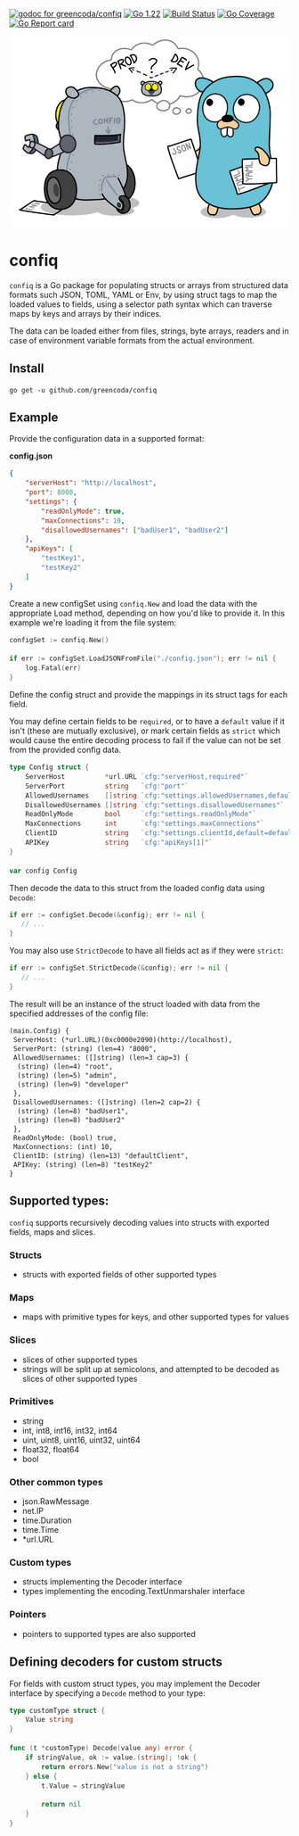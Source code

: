 [![godoc for greencoda/confiq][godoc-badge]][godoc-url]
[![Go 1.22][goversion-badge]][goversion-url]
[![Build Status][actions-badge]][actions-url]
[![Go Coverage](https://github.com/greencoda/confiq/wiki/coverage.svg)](https://raw.githack.com/wiki/greencoda/confiq/coverage.html)
[![Go Report card][goreportcard-badge]][goreportcard-url]

<p align="center"><img src=".github/splash_image.png" width="500"></p>

# confiq

`confiq` is a Go package for populating structs or arrays from structured data formats such JSON, TOML, YAML or Env, by using struct tags to map the loaded values to fields, using a selector path syntax which can traverse maps by keys and arrays by their indices.

The data can be loaded either from files, strings, byte arrays, readers and in case of environment variable formats from the actual environment.

## Install

```shell
go get -u github.com/greencoda/confiq
```

## Example

Provide the configuration data in a supported format:

**config.json**
``` json
{
    "serverHost": "http://localhost",
    "port": 8000,
    "settings": {
        "readOnlyMode": true,
        "maxConnections": 10,
        "disallowedUsernames": ["badUser1", "badUser2"]
    },
    "apiKeys": [
        "testKey1",
        "testKey2"
    ]
}
```

Create a new configSet using `confiq.New` and load the data with the appropriate Load method, depending on how you'd like to provide it.
In this example we're loading it from the file system:

``` go
configSet := confiq.New()

if err := configSet.LoadJSONFromFile("./config.json"); err != nil {
    log.Fatal(err)
}
```

Define the config struct and provide the mappings in its struct tags for each field.

You may define certain fields to be `required`, or to have a `default` value if it isn't (these are mutually exclusive),
or mark certain fields as `strict` which would cause the entire decoding process to fail if the value can not be set from the provided config data.

``` go
type Config struct {
	ServerHost          *url.URL `cfg:"serverHost,required"`
	ServerPort          string   `cfg:"port"`
	AllowedUsernames    []string `cfg:"settings.allowedUsernames,default=root;admin;developer"`
	DisallowedUsernames []string `cfg:"settings.disallowedUsernames"`
	ReadOnlyMode        bool     `cfg:"settings.readOnlyMode"`
	MaxConnections      int      `cfg:"settings.maxConnections"`
	ClientID            string   `cfg:"settings.clientId,default=defaultClient"`
	APIKey              string   `cfg:"apiKeys[1]"`
}

var config Config
```

Then decode the data to this struct from the loaded config data using `Decode`:

``` go
if err := configSet.Decode(&config); err != nil {
   // ...
}
```

You may also use `StrictDecode` to have all fields act as if they were `strict`:

``` go
if err := configSet.StrictDecode(&config); err != nil {
   // ...
}
```

The result will be an instance of the struct loaded with data from the specified addresses of the config file:
```
(main.Config) {
 ServerHost: (*url.URL)(0xc0000e2090)(http://localhost),
 ServerPort: (string) (len=4) "8000",
 AllowedUsernames: ([]string) (len=3 cap=3) {
  (string) (len=4) "root",
  (string) (len=5) "admin",
  (string) (len=9) "developer"
 },
 DisallowedUsernames: ([]string) (len=2 cap=2) {
  (string) (len=8) "badUser1",
  (string) (len=8) "badUser2"
 },
 ReadOnlyMode: (bool) true,
 MaxConnections: (int) 10,
 ClientID: (string) (len=13) "defaultClient",
 APIKey: (string) (len=8) "testKey2"
}
```

## Supported types:

`confiq` supports recursively decoding values into structs with exported fields, maps and slices.

### Structs
- structs with exported fields of other supported types

### Maps
- maps with primitive types for keys, and other supported types for values

### Slices
- slices of other supported types
- strings will be split up at semicolons, and attempted to be decoded as slices of other supported types

### Primitives
- string
- int, int8, int16, int32, int64
- uint, uint8, uint16, uint32, uint64
- float32, float64
- bool

### Other common types
- json.RawMessage
- net.IP
- time.Duration
- time.Time
- *url.URL

### Custom types
- structs implementing the Decoder interface
- types implementing the encoding.TextUnmarshaler interface

### Pointers
- pointers to supported types are also supported

## Defining decoders for custom structs
For fields with custom struct types, you may implement the Decoder interface by specifying a `Decode` method to your type:

```go
type customType struct {
	Value string
}

func (t *customType) Decode(value any) error {
	if stringValue, ok := value.(string); !ok {
		return errors.New("value is not a string")
	} else {
		t.Value = stringValue

		return nil
	}
}
```

[godoc-badge]: https://pkg.go.dev/badge/github.com/greencoda/confiq
[godoc-url]: https://pkg.go.dev/github.com/greencoda/confiq
[actions-badge]: https://github.com/greencoda/confiq/actions/workflows/test.yml/badge.svg
[actions-url]: https://github.com/greencoda/confiq/actions/workflows/test.yml
[goversion-badge]: https://img.shields.io/badge/Go-1.22-%2300ADD8?logo=go
[goversion-url]: https://golang.org/doc/go1.22
[goreportcard-badge]: https://goreportcard.com/badge/github.com/greencoda/confiq
[goreportcard-url]: https://goreportcard.com/report/github.com/greencoda/confiq
